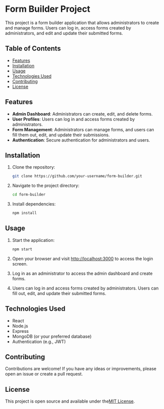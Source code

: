 # Form Builder Project

This project is a form builder application that allows administrators to create and manage forms. Users can log in, access forms created by administrators, and edit and update their submitted forms.

## Table of Contents

- [Features](#features)
- [Installation](#installation)
- [Usage](#usage)
- [Technologies Used](#technologies-used)
- [Contributing](#contributing)
- [License](#license)

## Features

- **Admin Dashboard**: Administrators can create, edit, and delete forms.
- **User Profiles**: Users can log in and access forms created by administrators.
- **Form Management**: Administrators can manage forms, and users can fill them out, edit, and update their submissions.
- **Authentication**: Secure authentication for administrators and users.

## Installation

1. Clone the repository:

   ```bash
   git clone https://github.com/your-username/form-builder.git
   ```

2. Navigate to the project directory:

   ```bash
   cd form-builder
   ```

3. Install dependencies:

   ```bash
   npm install
   ```

## Usage

1. Start the application:

   ```bash
   npm start
   ```

2. Open your browser and visit [http://localhost:3000](http://localhost:3000) to access the login screen.

3. Log in as an administrator to access the admin dashboard and create forms.

4. Users can log in and access forms created by administrators. Users can fill out, edit, and update their submitted forms.

## Technologies Used

- React
- Node.js
- Express
- MongoDB (or your preferred database)
- Authentication (e.g., JWT)

## Contributing

Contributions are welcome! If you have any ideas or improvements, please open an issue or create a pull request.

## License

This project is open source and available under the[MIT License](LICENSE).

